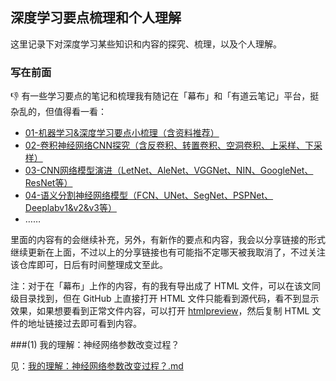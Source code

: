 ## 深度学习要点梳理和个人理解

这里记录下对深度学习某些知识和内容的探究、梳理，以及个人理解。



### 写在前面

:thumbsdown: 有一些学习要点的笔记和梳理我有随记在「幕布」和「有道云笔记」平台，挺杂乱的，但值得看一看：

- [01-机器学习&深度学习要点小梳理（含资料推荐）](https://mubu.com/doc/2E8oghDU78)
- [02-卷积神经网络CNN探究（含反卷积、转置卷积、空洞卷积、上采样、下采样）](https://mubu.com/doc/3LbSzN4z-8)
- [03-CNN网络模型演进（LetNet、AleNet、VGGNet、NIN、GoogleNet、ResNet等）](https://mubu.com/doc/2BFlc9r-B8)
- [04-语义分割神经网络模型（FCN、UNet、SegNet、PSPNet、Deeplabv1&v2&v3等）](https://mubu.com/doc/1OEfnuDXAc)
- ……

里面的内容有的会继续补充，另外，有新作的要点和内容，我会以分享链接的形式继续更新在上面，不过以上的分享链接也有可能指不定哪天被我取消了，不过关注该仓库即可，日后有时间整理成文至此。

注：对于在「幕布」上作的内容，有的我有导出成了 HTML 文件，可以在该文同级目录找到，但在 GitHub 上直接打开 HTML 文件只能看到源代码，看不到显示效果，如果想要看到正常文件内容，可以打开  [htmlpreview](https://htmlpreview.github.io/)，然后复制 HTML 文件的地址链接过去即可看到内容。



###(1) 我的理解：神经网络参数改变过程？

见：[我的理解：神经网络参数改变过程？.md](./keypoints/我的理解：神经网络参数改变过程？.md)





